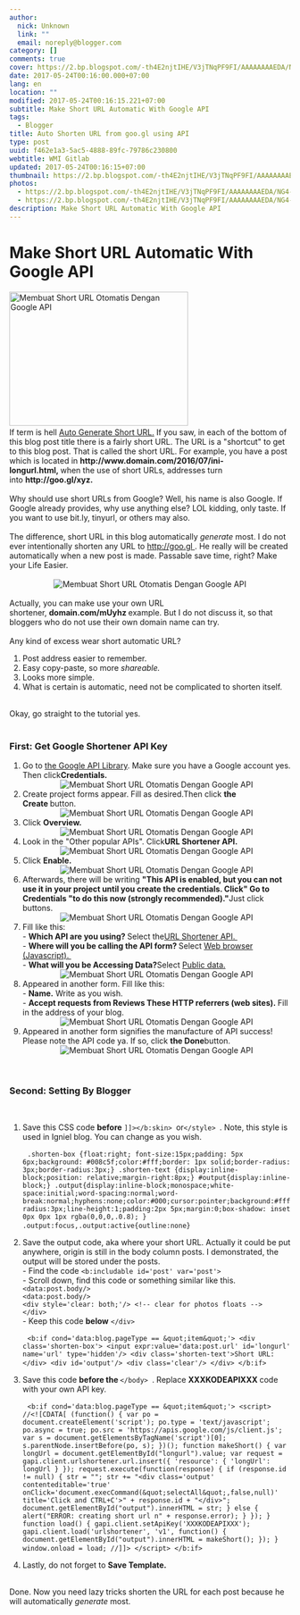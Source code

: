 ```yaml
---
author:
  nick: Unknown
  link: ""
  email: noreply@blogger.com
category: []
comments: true
cover: https://2.bp.blogspot.com/-th4E2njtIHE/V3jTNqPF9FI/AAAAAAAAEDA/NG4-G59Lr4g1Ni2SCTtRyk3u2Aeq-w0vgCLcB/s320/Membuat%2BShort%2BURL%2BOtomatis%2BDengan%2BGoogle%2BAPI%2B01.jpg
date: 2017-05-24T00:16:00.000+07:00
lang: en
location: ""
modified: 2017-05-24T00:16:15.221+07:00
subtitle: Make Short URL Automatic With Google API
tags:
  - Blogger
title: Auto Shorten URL from goo.gl using API
type: post
uuid: f462e1a3-5ac5-4888-89fc-79786c230800
webtitle: WMI Gitlab
updated: 2017-05-24T00:16:15+07:00
thumbnail: https://2.bp.blogspot.com/-th4E2njtIHE/V3jTNqPF9FI/AAAAAAAAEDA/NG4-G59Lr4g1Ni2SCTtRyk3u2Aeq-w0vgCLcB/s320/Membuat%2BShort%2BURL%2BOtomatis%2BDengan%2BGoogle%2BAPI%2B01.jpg
photos:
  - https://2.bp.blogspot.com/-th4E2njtIHE/V3jTNqPF9FI/AAAAAAAAEDA/NG4-G59Lr4g1Ni2SCTtRyk3u2Aeq-w0vgCLcB/s320/Membuat%2BShort%2BURL%2BOtomatis%2BDengan%2BGoogle%2BAPI%2B01.jpg
  - https://2.bp.blogspot.com/-th4E2njtIHE/V3jTNqPF9FI/AAAAAAAAEDA/NG4-G59Lr4g1Ni2SCTtRyk3u2Aeq-w0vgCLcB/s320/Membuat%2BShort%2BURL%2BOtomatis%2BDengan%2BGoogle%2BAPI%2B01.jpg
description: Make Short URL Automatic With Google API
---
```


<div id="header"><div id="headerwidget"><div id="headerkiri"><div id="Header1"><div id="header-inner"><h1>Make Short URL Automatic With Google API</h1></div></div></div></div></div><div id="wrapper"><div id="content-wrapper"><div id="main-wrapper"><div id="main"><div id="Blog1"><article><div><img alt="Membuat Short URL Otomatis Dengan Google API" height="240" src="https://2.bp.blogspot.com/-th4E2njtIHE/V3jTNqPF9FI/AAAAAAAAEDA/NG4-G59Lr4g1Ni2SCTtRyk3u2Aeq-w0vgCLcB/s320/Membuat%2BShort%2BURL%2BOtomatis%2BDengan%2BGoogle%2BAPI%2B01.jpg" title="Make Short URL Automatic With Google API" width="320">&nbsp;</div><div>If term is hell&nbsp;<u>Auto Generate Short URL.</u>&nbsp;If you saw, in each of the bottom of this blog post title there is a fairly short URL. The URL is a "shortcut" to get to this blog post. That is called the&nbsp;short URL. For example, you have a post which is located in&nbsp;<strong>http://www.domain.com/2016/07/ini-longurl.html,&nbsp;</strong>when the use of short URLs, addresses turn into&nbsp;<strong>http://goo.gl/xyz.&nbsp;</strong></div><div id="post-body-7527263489427983607"><div><br>Why should use short URLs from Google? Well, his name is also Google. If Google already provides, why use anything else? LOL kidding, only taste. If you want to use bit.ly, tinyurl, or others may also.<br><br>The difference, short URL in this blog automatically&nbsp;<em>generate</em>&nbsp;most. I do not ever intentionally shorten any URL to&nbsp;<a href="https://translate.googleusercontent.com/translate_c?depth=1&amp;nv=1&amp;rurl=translate.google.com&amp;sl=id&amp;sp=nmt4&amp;tl=en&amp;u=http://goo.gl/&amp;usg=ALkJrhgb0pVeTr5zxrxqhCN_VIhdZPMFcw" target="_blank" rel="noopener noreferer nofollow">http://goo.gl&nbsp;</a>. He really will be created automatically when a new post is made. Passable save time, right? Make your Life Easier.<br><br><center><img alt="Membuat Short URL Otomatis Dengan Google API" border="0" src="https://1.bp.blogspot.com/-4TXuVnTqMjo/V3i7H0iwC3I/AAAAAAAAEBI/UfWcCUsOEOksxXjLOhE06sDjlQR16rvNwCLcB/s500/Membuat%2BShort%2BURL%2BOtomatis%2BDengan%2BGoogle%2BAPI%2B02.jpg" title="Make Short URL Automatic With Google API"></center><br>Actually, you can make use your own URL shortener,&nbsp;<strong>domain.com/mUyhz&nbsp;</strong>example. But I do not discuss it, so that bloggers who do not use their own domain name can try.<br><br>Any kind of excess wear short automatic URL?<br><ol><li>Post address easier to remember.</li><li>Easy copy-paste, so more&nbsp;<em>shareable.</em></li><li>Looks more simple.</li><li>What is certain is automatic, need not be complicated to shorten itself.</li></ol><br>Okay, go straight to the tutorial yes.<br><br><h3>First: Get Google Shortener API Key</h3><ol><li>Go to&nbsp;<a href="https://console.developers.google.com/project&amp;usg=ALkJrhiOmNUlzqHfLvIG87gzkiZji0Ceag" target="_blank" rel="noopener noreferer nofollow">the Google API Library</a>. Make sure you have a Google account yes. Then click<strong>Credentials.&nbsp;</strong><br><center><img alt="Membuat Short URL Otomatis Dengan Google API" border="0" src="https://2.bp.blogspot.com/-H4Et8JGFj6E/V3i_3YiIGII/AAAAAAAAEBU/HhezjRSQGsM96HNOLL-XAinRItnceWZ0wCLcB/s550/Membuat%2BShort%2BURL%2BOtomatis%2BDengan%2BGoogle%2BAPI%2B03.jpg" title="Make Short URL Automatic With Google API"></center></li><li>Create project forms appear. Fill as desired.Then click&nbsp;<strong>the Create&nbsp;</strong>button.<br><center><img alt="Membuat Short URL Otomatis Dengan Google API" border="0" src="https://4.bp.blogspot.com/-0WTPM-qeDis/V3jA0wVRSlI/AAAAAAAAEBg/07333uPM5jAp9hwD1V4SvYuCCizCvNurwCLcB/s550/Membuat%2BShort%2BURL%2BOtomatis%2BDengan%2BGoogle%2BAPI%2B04.jpg" title="Make Short URL Automatic With Google API"></center></li><li>Click&nbsp;<strong>Overview.&nbsp;</strong><br><center><img alt="Membuat Short URL Otomatis Dengan Google API" border="0" src="https://4.bp.blogspot.com/-6bZ6uU0Me-4/V3jCIw4eGGI/AAAAAAAAEBs/D5NkjBqURLQFxhVSCPzWrZ3opFBr5W6awCLcB/s550/Membuat%2BShort%2BURL%2BOtomatis%2BDengan%2BGoogle%2BAPI%2B05.jpg" title="Make Short URL Automatic With Google API"></center></li><li>Look in the "Other popular APIs". Click<strong>URL Shortener API.&nbsp;</strong><br><center><img alt="Membuat Short URL Otomatis Dengan Google API" border="0" src="https://4.bp.blogspot.com/-rvqhyi0pKi0/V3jCdOa714I/AAAAAAAAEBw/73oh0m-XhN4zoMvCJRnsjcfxUQt7TWNwwCLcB/s1600/Membuat%2BShort%2BURL%2BOtomatis%2BDengan%2BGoogle%2BAPI%2B06.jpg" title="Make Short URL Automatic With Google API"></center></li><li>Click&nbsp;<strong>Enable.&nbsp;</strong><br><center><img alt="Membuat Short URL Otomatis Dengan Google API" border="0" src="https://2.bp.blogspot.com/-88nLzAD3e2g/V3jDSfA8CdI/AAAAAAAAEB8/lWvMA3JELwMg2_Gcj43F8yxQjvPlqD6UwCLcB/s550/Membuat%2BShort%2BURL%2BOtomatis%2BDengan%2BGoogle%2BAPI%2B07.jpg" title="Make Short URL Automatic With Google API"></center></li><li>Afterwards, there will be writing&nbsp;<strong>"This API is enabled, but you can not use it in your project until you create the credentials. Click" Go to Credentials "to do this now (strongly recommended)."</strong>Just click buttons.<br><center><img alt="Membuat Short URL Otomatis Dengan Google API" border="0" src="https://2.bp.blogspot.com/-mwn20c17Mt8/V3jEAunF-UI/AAAAAAAAECE/OkeXMBRx5pwa0hWDpmivUg8IH8MDnYBdwCLcB/s550/Membuat%2BShort%2BURL%2BOtomatis%2BDengan%2BGoogle%2BAPI%2B08.jpg" title="Make Short URL Automatic With Google API"></center></li><li>Fill like this:<br>-&nbsp;<strong>Which API are you using?&nbsp;</strong>Select the<u>URL Shortener API.&nbsp;</u><br>-&nbsp;<strong>Where will you be calling the API form?&nbsp;</strong>Select&nbsp;<u>Web browser (Javascript).&nbsp;</u><br>-&nbsp;<strong>What will you be Accessing Data?</strong>Select&nbsp;<u>Public data.</u><br><center><img alt="Membuat Short URL Otomatis Dengan Google API" border="0" src="https://4.bp.blogspot.com/-y1Q58LRSfec/V3jHO-a5NWI/AAAAAAAAECg/4jvEsHtBt5Qkl-k5okohzwB0HTAJe50rgCLcB/s550/Membuat%2BShort%2BURL%2BOtomatis%2BDengan%2BGoogle%2BAPI%2B09.jpg" title="Make Short URL Automatic With Google API"></center></li><li>Appeared in another form. Fill like this:<br>-&nbsp;<strong>Name.</strong>&nbsp;Write as you wish.<br>-&nbsp;<strong>Accept requests from Reviews These HTTP referrers (web sites).&nbsp;</strong>Fill in the address of your blog.<br><center><img alt="Membuat Short URL Otomatis Dengan Google API" border="0" src="https://3.bp.blogspot.com/-jk_xaLXlziU/V3jHboZ0oII/AAAAAAAAECk/tS4OzT3Qj0wz03iuoOyxkXVWaFaPBflcACLcB/s1550/Membuat%2BShort%2BURL%2BOtomatis%2BDengan%2BGoogle%2BAPI%2B10.jpg" title="Make Short URL Automatic With Google API"></center></li><li>Appeared in another form signifies the manufacture of API success! Please note the API code ya. If so, click&nbsp;<strong>the Done</strong>button.<br><center><img alt="Membuat Short URL Otomatis Dengan Google API" border="0" src="https://1.bp.blogspot.com/-5W3ufDAAL3k/V3jI2JHIukI/AAAAAAAAECw/1CcjNxkkjFYEDfkT7WIkPgHm9Z-Gs_8xACLcB/s550/Membuat%2BShort%2BURL%2BOtomatis%2BDengan%2BGoogle%2BAPI%2B11.jpg" title="Make Short URL Automatic With Google API"></center></li></ol><br><h3>Second: Setting By Blogger</h3><br><ol><li>Save this CSS code&nbsp;<strong>before</strong>&nbsp;<code>]]&gt;&lt;/b:skin&gt;&nbsp;</code>or<code>&lt;/style&gt;&nbsp;</code>. Note, this style is used in Igniel blog. You can change as you wish.<br><pre> <code>.shorten-box {float:right; font-size:15px;padding: 5px 6px;background: #008c5f;color:#fff;border: 1px solid;border-radius: 3px;border-radius:3px;} .shorten-text {display:inline-block;position: relative;margin-right:8px;} #output{display:inline-block;} .output{display:inline-block;monospace;white-space:initial;word-spacing:normal;word-break:normal;hyphens:none;color:#000;cursor:pointer;background:#fff;border-radius:3px;line-height:1;padding:2px 5px;margin:0;box-shadow: inset 0px 0px 1px rgba(0,0,0,.0.8); } .output:focus,.output:active{outline:none}</code> </pre></li><li>Save the output code, aka where your short URL. Actually it could be put anywhere, origin is still in the body column posts. I demonstrated, the output will be stored under the posts.<br>- Find the code&nbsp;<code>&lt;b:includable id='post' var='post'&gt;&nbsp;</code><br>- Scroll down, find this code or something similar like this.<br><code>&lt;data:post.body/&gt;<br>&lt;data:post.body/&gt;<br>&lt;div style='clear: both;'/&gt; &lt;!-- clear for photos floats --&gt;<br>&lt;/div&gt;&nbsp;</code><br>- Keep this code&nbsp;<strong>below</strong>&nbsp;<code>&lt;/div&gt;&nbsp;</code><br><pre> <code>&lt;b:if cond='data:blog.pageType == &amp;quot;item&amp;quot;'&gt; &lt;div class='shorten-box'&gt; &lt;input expr:value='data:post.url' id='longurl' name='url' type='hidden'/&gt; &lt;div class='shorten-text'&gt;Short URL:&lt;/div&gt; &lt;div id='output'/&gt; &lt;div class='clear'/&gt; &lt;/div&gt; &lt;/b:if&gt;</code> </pre></li><li>Save this code&nbsp;<strong>before the&nbsp;</strong><code>&lt;/body&gt;&nbsp;</code>. Replace&nbsp;<strong>XXXKODEAPIXXX&nbsp;</strong>code with your own API key.<br><pre> <code>&lt;b:if cond='data:blog.pageType == &amp;quot;item&amp;quot;'&gt; &lt;script&gt; //&lt;![CDATA[ (function() { var po = document.createElement('script'); po.type = 'text/javascript'; po.async = true; po.src = 'https://apis.google.com/js/client.js'; var s = document.getElementsByTagName('script')[0]; s.parentNode.insertBefore(po, s); })(); function makeShort() { var longUrl = document.getElementById("longurl").value; var request = gapi.client.urlshortener.url.insert({ 'resource': { 'longUrl': longUrl } }); request.execute(function(response) { if (response.id != null) { str = ""; str += "&lt;div class='output' contenteditable='true' onClick='document.execCommand(&amp;quot;selectAll&amp;quot;,false,null)' title='Click and CTRL+C'&gt;" + response.id + "&lt;/div&gt;"; document.getElementById("output").innerHTML = str; } else { alert("ERROR: creating short url n" + response.error); } }); } function load() { gapi.client.setApiKey('XXXKODEAPIXXX'); gapi.client.load('urlshortener', 'v1', function() { document.getElementById("output").innerHTML = makeShort(); }); } window.onload = load; //]]&gt; &lt;/script&gt; &lt;/b:if&gt;</code> </pre></li><li>Lastly, do not forget to&nbsp;<strong>Save Template.</strong></li></ol><br>Done. Now you need lazy tricks&nbsp;shorten the URL&nbsp;for each post because he will automatically&nbsp;<em>generate</em>&nbsp;most.</div></div></article></div></div></div></div></div>